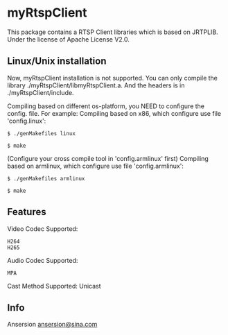 myRtspClient
================================================================================

This package contains a RTSP Client libraries which is based on JRTPLIB.
Under the license of Apache License V2.0.

Linux/Unix installation
--------------------------------------------------------------------------------
Now, myRtspClient installation is not supported. You can only compile the library
./myRtspClient/libmyRtspClient.a. And the headers is in ./myRtspClient/include.

Compiling based on different os-platform, you NEED to configure the
config.<os-platform> file. 
For example: 
Compiling based on x86, which configure use file 'config.linux':
 	
 	$ ./genMakefiles linux
 	
 	$ make

(Configure your cross compile tool in 'config.armlinux' first)
Compiling based on armlinux, which configure use file 'config.armlinux':
	
	$ ./genMakefiles armlinux
	
	$ make

Features
--------------------------------------------------------------------------------
Video Codec Supported:

	H264
	H265

Audio Codec Supported:

	MPA

Cast Method Supported:
	Unicast
	
Info
--------------------------------------------------------------------------------
Ansersion 	ansersion@sina.com
